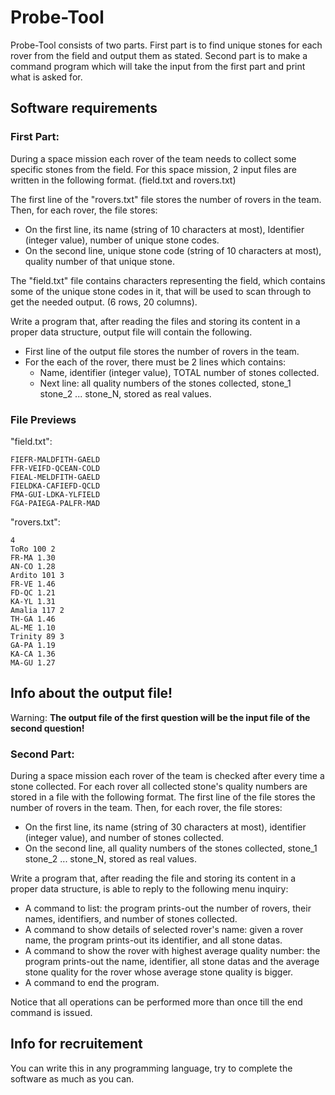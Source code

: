 # Probe-Tool

Probe-Tool consists of two parts. First part is to find unique stones for each rover from the field and output them as stated. Second part is to make a command program which will take the input from the first part and print what is asked for. 

## Software requirements
### First Part:
During a space mission each rover of the team needs to collect some specific stones from the field. For this space mission, 2 input files are written in the following format. (field.txt and rovers.txt)

The first line of the "rovers.txt" file stores the number of rovers in the team.
Then, for each rover, the file stores:
- On the first line, its name (string of 10 characters at most),
Identifier (integer value), number of unique stone codes.
- On the second line, unique stone code (string of 10 characters at most), quality number of that unique stone.

The "field.txt" file contains characters representing the field, which contains some of the unique stone codes in it, that will be used to scan through to get the needed output. (6 rows, 20 columns).

Write a program that, after reading the files and storing its content in a proper data structure, output file will contain the following.
- First line of the output file stores the number of rovers in the team.
- For the each of the rover, there must be 2 lines which contains:
	-  Name, identifier (integer value), TOTAL number of stones collected.
	-  Next line: all quality numbers of the stones collected,
  	   stone_1 stone_2 ... stone_N, stored as real values.
	
### File Previews

"field.txt":
```
FIEFR-MALDFITH-GAELD
FFR-VEIFD-QCEAN-COLD
FIEAL-MELDFITH-GAELD
FIELDKA-CAFIEFD-QCLD
FMA-GUI-LDKA-YLFIELD
FGA-PAIEGA-PALFR-MAD

```
"rovers.txt":
```
4
ToRo 100 2
FR-MA 1.30
AN-CO 1.28
Ardito 101 3
FR-VE 1.46
FD-QC 1.21
KA-YL 1.31
Amalia 117 2
TH-GA 1.46
AL-ME 1.10
Trinity 89 3
GA-PA 1.19
KA-CA 1.36
MA-GU 1.27

```
## Info about the output file!
Warning: **The output file of the first question will be the input file of the second question!**
### Second Part:
During a space mission each rover of the team
is checked after every time a stone collected.
For each rover all collected stone's quality numbers are stored in a file with the following
format.
The first line of the file stores the number of rovers in the team.
Then, for each rover, the file stores:
- On the first line, its name (string of 30 characters at most),
  identifier (integer value), and number of stones collected.
- On the second line, all quality numbers of the stones collected,
  stone_1 stone_2 ... stone_N, stored as real values.

Write a program that, after reading the file and storing its content
in a proper data structure, is able to reply to the following menu
inquiry:
- A command to list: the program prints-out the number of rovers, their names,
  identifiers, and number of stones collected.
- A command to show details of selected rover's name: given a rover name, the program prints-out
  its identifier, and all stone datas.
- A command to show the rover with highest average quality number: the program prints-out the name, identifier, all stone datas
  and the average stone quality for the rover whose average stone quality is
  bigger.
- A command to end the program.

Notice that all operations can be performed more than once till the
end command is issued.


## Info for recruitement

You can write this in any programming language,
try to complete the software as much as you can.

